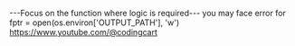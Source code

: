 ---Focus on the function where logic is required--- you may face error for  fptr = open(os.environ['OUTPUT_PATH'], 'w')
https://www.youtube.com/@codingcart
